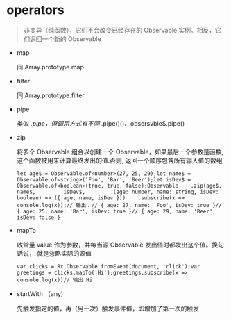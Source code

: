 # operators

> 非变异（纯函数），它们不会改变已经存在的 Observable 实例。相反，它们返回一个新的 Observable

- map

  同 Array.prototype.map

- filter

  同 Array.prototype.filter

- pipe

  类似 *.pipe，但调用方式有不同* .pipe()()、obsersvble$.pipe()

- zip

  将多个 Observable 组合以创建一个 Observable，如果最后一个参数是函数, 这个函数被用来计算最终发出的值.否则, 返回一个顺序包含所有输入值的数组

  ```
  let age$ = Observable.of<number>(27, 25, 29);let name$ = Observable.of<string>('Foo', 'Bar', 'Beer');let isDev$ = Observable.of<boolean>(true, true, false);Observable    .zip(age$,         name$,         isDev$,         (age: number, name: string, isDev: boolean) => ({ age, name, isDev }))    .subscribe(x => console.log(x));// 输出：// { age: 27, name: 'Foo', isDev: true }// { age: 25, name: 'Bar', isDev: true }// { age: 29, name: 'Beer', isDev: false }
  ```

- mapTo

  收常量 value 作为参数，并每当源 Observable 发出值时都发出这个值。换句话说， 就是忽略实际的源值

  ```
  var clicks = Rx.Observable.fromEvent(document, 'click');var greetings = clicks.mapTo('Hi');greetings.subscribe(x => console.log(x))// 输出 Hi
  ```

- startWith （any)

  先触发指定的值，再（另一次）触发事件值，即增加了第一次的触发